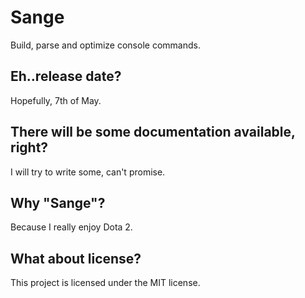 # Sange

Build, parse and optimize console commands.

## Eh..release date?

Hopefully, 7th of May. 

## There will be some documentation available, right?

I will try to write some, can't promise.

## Why "Sange"?

Because I really enjoy Dota 2.

## What about license?

This project is licensed under the MIT license.

